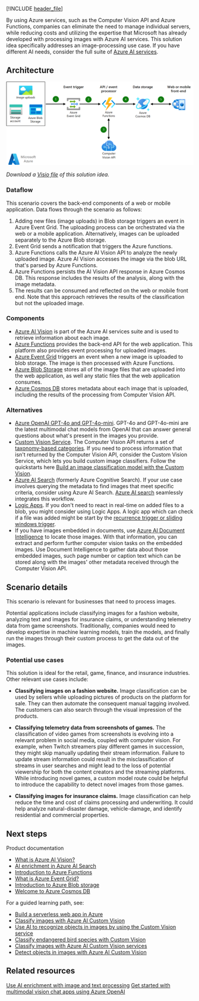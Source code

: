 [!INCLUDE [header_file](../../../includes/sol-idea-header.md)]

By using Azure services, such as the Computer Vision API and Azure Functions, companies can eliminate the need to manage individual servers, while reducing costs and utilizing the expertise that Microsoft has already developed with processing images with Azure AI services. This solution idea specifically addresses an image-processing use case. If you have different AI needs, consider the full suite of [Azure AI services](/azure/ai-services/what-are-ai-services).

## Architecture

![Diagram of an architecture for used for image classification tasks.][architecture]

*Download a [Visio file][visio-download] of this solution idea.*

### Dataflow

This scenario covers the back-end components of a web or mobile application. Data flows through the scenario as follows:

1. Adding new files (image uploads) in Blob storage triggers an event in Azure Event Grid. The uploading process can be orchestrated via the web or a mobile application. Alternatively, images can be uploaded separately to the Azure Blob storage.
2. Event Grid sends a notification that triggers the Azure functions.
3. Azure Functions calls the Azure AI Vision API to analyze the newly uploaded image. Azure AI Vision accesses the image via the blob URL that's parsed by Azure Functions.
4. Azure Functions persists the AI Vision API response in Azure Cosmos DB. This response includes the results of the analysis, along with the image metadata.
5. The results can be consumed and reflected on the web or mobile front end. Note that this approach retrieves the results of the classification but not the uploaded image.

### Components

- [Azure AI Vision](/azure/ai-services/computer-vision/overview) is part of the Azure AI services suite and is used to retrieve information about each image.
- [Azure Functions](/azure/azure-functions/functions-overview) provides the back-end API for the web application. This platform also provides event processing for uploaded images.
- [Azure Event Grid](/azure/well-architected/service-guides/event-grid/reliability) triggers an event when a new image is uploaded to blob storage. The image is then processed with Azure Functions.
- [Azure Blob Storage](/azure/well-architected/service-guides/azure-blob-storage) stores all of the image files that are uploaded into the web application, as well any static files that the web application consumes.
- [Azure Cosmos DB](/azure/well-architected/service-guides/cosmos-db) stores metadata about each image that is uploaded, including the results of the processing from Computer Vision API.

### Alternatives

- [Azure OpenAI GPT-4o and GPT-4o-mini](/azure/ai-services/openai/concepts/gpt-with-vision). GPT-4o and GPT-4o-mini are the latest multimodal chat models from OpenAI that can answer general questions about what's present in the images you provide.
- [Custom Vision Service](/azure/ai-services/custom-vision-service/overview). The Computer Vision API returns a set of [taxonomy-based categories][cv-categories]. If you need to process information that isn't returned by the Computer Vision API, consider the Custom Vision Service, which lets you build custom image classifiers. Follow the quickstarts here [Build an image classification model with the Custom Vision](/azure/ai-services/custom-vision-service/getting-started-build-a-classifier).
- [Azure AI Search](/azure/search/search-what-is-azure-search) (formerly Azure Cognitive Search). If your use case involves querying the metadata to find images that meet specific criteria, consider using Azure AI Search. [Azure AI search](/azure/search/search-what-is-azure-search) seamlessly integrates this workflow.
- [Logic Apps](https://azure.microsoft.com/services/logic-apps). If you don't need to react in real-time on added files to a blob, you might consider using Logic Apps. A logic app which can check if a file was added might be start by the [recurrence trigger or sliding windows trigger](/azure/logic-apps/concepts-schedule-automated-recurring-tasks-workflows).
- If you have images embedded in documents, use [Azure AI Document Intelligence](/azure/ai-services/document-intelligence/concept-layout#figures) to locate those images. With that information, you can extract and perform further computer vision tasks on the embedded images. Use Document Intelligence to gather data about those embedded images, such page number or caption text which can be stored along with the images' other metadata received through the Computer Vision API.

## Scenario details

This scenario is relevant for businesses that need to process images.

Potential applications include classifying images for a fashion website, analyzing text and images for insurance claims, or understanding telemetry data from game screenshots. Traditionally, companies would need to develop expertise in machine learning models, train the models, and finally run the images through their custom process to get the data out of the images.

### Potential use cases

This solution is ideal for the retail, game, finance, and insurance industries. Other relevant use cases include:

- **Classifying images on a fashion website.** Image classification can be used by sellers while uploading pictures of products on the platform for sale. They can then automate the consequent manual tagging involved. The customers can also search through the visual impression of the products.

- **Classifying telemetry data from screenshots of games.** The classification of video games from screenshots is evolving into a relevant problem in social media, coupled with computer vision. For example, when Twitch streamers play different games in succession, they might skip manually updating their stream information. Failure to update stream information could result in the misclassification of streams in user searches and might lead to the loss of potential viewership for both the content creators and the streaming platforms. While introducing novel games, a custom model route could be helpful to introduce the capability to detect novel images from those games.

- **Classifying images for insurance claims.** Image classification can help reduce the time and cost of claims processing and underwriting. It could help analyze natural-disaster damage, vehicle-damage, and identify residential and commercial properties.

## Next steps

Product documentation

- [What is Azure AI Vision?](/azure/ai-services/computer-vision/overview)
- [AI enrichment in Azure AI Search](/azure/search/cognitive-search-concept-intro)
- [Introduction to Azure Functions](/azure/azure-functions/functions-overview)
- [What is Azure Event Grid?](/azure/event-grid/overview)
- [Introduction to Azure Blob storage](/azure/storage/blobs/storage-blobs-introduction)
- [Welcome to Azure Cosmos DB](/azure/cosmos-db/introduction)

For a guided learning path, see:

- [Build a serverless web app in Azure][serverless]
- [Classify images with Azure AI Custom Vision](/training/modules/classify-images-custom-vision/)
- [Use AI to recognize objects in images by using the Custom Vision service](/training/modules/train-custom-vision-ai/)
- [Classify endangered bird species with Custom Vision](/training/modules/cv-classify-bird-species/)
- [Classify images with Azure AI Custom Vision services](/training/modules/classify-images/)
- [Detect objects in images with Azure AI Custom Vision](/training/modules/detect-objects-images-custom-vision/)

## Related resources

[Use AI enrichment with image and text processing](../../solution-ideas/articles/ai-search-skillsets.yml)
[Get started with multimodal vision chat apps using Azure OpenAI](/azure/developer/ai/get-started-app-chat-vision?tabs=github-codespaces)

<!-- links -->
[architecture]: _images/architecture-intelligent-apps-image-processing.png
[serverless]: /training/paths/create-serverless-applications/
[cv-categories]: /azure/cognitive-services/computer-vision/category-taxonomy
[visio-download]: https://arch-center.azureedge.net/architecture-image-classification-on-azure.vsdx
